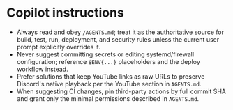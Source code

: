 # Copilot instructions

- Always read and obey `/AGENTS.md`; treat it as the authoritative source for build, test, run, deployment, and security rules unless the current user prompt explicitly overrides it.
- Never suggest committing secrets or editing systemd/firewall configuration; reference `$ENV{...}` placeholders and the deploy workflow instead.
- Prefer solutions that keep YouTube links as raw URLs to preserve Discord's native playback per the YouTube section in `AGENTS.md`.
- When suggesting CI changes, pin third-party actions by full commit SHA and grant only the minimal permissions described in `AGENTS.md`.
